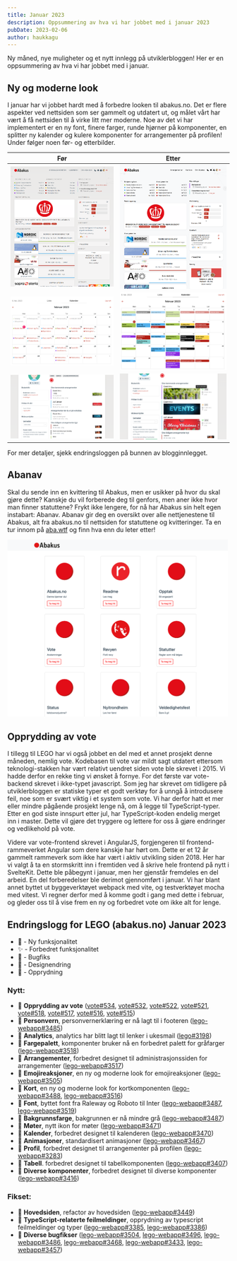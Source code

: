 ```yaml
---
title: Januar 2023
description: Oppsummering av hva vi har jobbet med i januar 2023
pubDate: 2023-02-06
author: haukkagu
---
```


Ny måned, nye muligheter og et nytt innlegg på utviklerbloggen! Her er en oppsummering av hva vi har jobbet med i januar.

## Ny og moderne look

I januar har vi jobbet hardt med å forbedre looken til abakus.no. Det er flere aspekter ved nettsiden som ser gammelt og utdatert ut, og målet vårt har vært å få nettsiden til å virke litt mer moderne. Noe av det vi har implementert er en ny font, finere farger, runde hjørner på komponenter, en splitter ny kalender og kulere komponenter for arrangementer på profilen! Under følger noen før- og etterbilder.

| **Før**                                                  | **Etter**                                              |
| -------------------------------------------------------- | ------------------------------------------------------ |
| ![before1](/images/posts/2023-02-06-overview-before.png) | ![after1](/images/posts/2023-02-06-overview-after.png) |
| ![before2](/images/posts/2023-02-06-calendar-before.png) | ![after2](/images/posts/2023-02-06-calendar-after.png) |
| ![before3](/images/posts/2023-02-06-profile-before.png)  | ![after3](/images/posts/2023-02-06-profile-after.png)  |

For mer detaljer, sjekk endringsloggen på bunnen av blogginnlegget.

## Abanav

Skal du sende inn en kvittering til Abakus, men er usikker på hvor du skal gjøre dette? Kanskje du vil forberede deg til genfors, men aner ikke hvor man finner statuttene? Frykt ikke lengere, for nå har Abakus sin helt egen instabart: Abanav. Abanav gir deg en oversikt over alle nettjenestene til Abakus, alt fra abakus.no til nettsiden for statuttene og kvitteringer. Ta en tur innom på [aba.wtf](https://aba.wtf) og finn hva enn du leter etter!

<img width="500" src="/images/posts/2023-02-06-abanav.png" alt="abanav">

## Opprydding av vote

I tillegg til LEGO har vi også jobbet en del med et annet prosjekt denne måneden, nemlig vote. Kodebasen til vote var mildt sagt utdatert ettersom teknologi-stakken har vært relativt uendret siden vote ble skrevet i 2015. Vi hadde derfor en rekke ting vi ønsket å fornye. For det første var vote-backend skrevet i ikke-typet javascript. Som jeg har skrevet om tidligere på utviklerbloggen er statiske typer et godt verktøy for å unngå å introdusere feil, noe som er svært viktig i et system som vote. Vi har derfor hatt et mer eller mindre pågående prosjekt lenge nå, om å legge til TypeScript-typer. Etter en god siste innspurt etter jul, har TypeScript-koden endelig merget inn i master. Dette vil gjøre det tryggere og lettere for oss å gjøre endringer og vedlikehold på vote.

Videre var vote-frontend skrevet i AngularJS, forgjengeren til frontend-rammeverket Angular som dere kanskje har hørt om. Dette er et 12 år gammelt rammeverk som ikke har vært i aktiv utvikling siden 2018. Her har vi valgt å ta en stormskritt inn i fremtiden ved å skrive hele frontend på nytt i SvelteKit. Dette ble påbegynt i januar, men her gjenstår fremdeles en del arbeid. En del forberedelser ble derimot gjennomført i januar. Vi har blant annet byttet ut byggeverktøyet webpack med vite, og testverktøyet mocha med vitest. Vi regner derfor med å komme godt i gang med dette i februar, og gleder oss til å vise frem en ny og forbedret vote om ikke alt for lenge.

## Endringslogg for LEGO (abakus.no) Januar 2023

- 🚀 - Ny funksjonalitet
- ✨ - Forbedret funksjonalitet
- 🐛 - Bugfiks
- 🎨 - Designendring
- 🧹 - Opprydning

### Nytt:

- 🧹 **Opprydding av vote** ([vote#534](https://github.com/webkom/vote/pull/534), [vote#532](https://github.com/webkom/vote/pull/532), [vote#522](https://github.com/webkom/vote/pull/522), [vote#521](https://github.com/webkom/vote/pull/521), [vote#518](https://github.com/webkom/vote/pull/518), [vote#517](https://github.com/webkom/vote/pull/517), [vote#516](https://github.com/webkom/vote/pull/516), [vote#515](https://github.com/webkom/vote/pull/515))
- 🚀 **Personvern**, personvernerklæring er nå lagt til i footeren ([lego-webapp#3485](https://github.com/webkom/lego-webapp/pull/3485))
- 🚀 **Analytics**, analytics har blitt lagt til lenker i ukesmail ([lego#3198](https://github.com/webkom/lego/pull/3198))
- 🎨 **Fargepalett**, komponenter bruker nå en forbedret palett for gråfarger ([lego-webapp#3518](https://github.com/webkom/lego-webapp/pull/3518))
- 🎨 **Arrangementer**, forbedret designet til administrasjonssiden for arrangementer ([lego-webapp#3517](https://github.com/webkom/lego-webapp/pull/3517))
- 🎨 **Emojireaksjoner**, en ny og moderne look for emojireaksjoner ([lego-webapp#3505](https://github.com/webkom/lego-webapp/pull/3505))
- 🎨 **Kort**, en ny og moderne look for kortkomponenten ([lego-webapp#3488](https://github.com/webkom/lego-webapp/pull/3488), [lego-webapp#3516](https://github.com/webkom/lego-webapp/pull/3516))
- 🎨 **Font**, byttet font fra Raleway og Roboto til Inter ([lego-webapp#3487](https://github.com/webkom/lego-webapp/pull/3487), [lego-webapp#3519](https://github.com/webkom/lego-webapp/pull/3519))
- 🎨 **Bakgrunnsfarge**, bakgrunnen er nå mindre grå ([lego-webapp#3487](https://github.com/webkom/lego-webapp/pull/3487))
- 🎨 **Møter**, nytt ikon for møter ([lego-webapp#3471](https://github.com/webkom/lego-webapp/pull/3471))
- 🎨 **Kalender**, forbedret designet til kalenderen ([lego-webapp#3470](https://github.com/webkom/lego-webapp/pull/3470))
- 🎨 **Animasjoner**, standardisert animasjoner ([lego-webapp#3467](https://github.com/webkom/lego-webapp/pull/3467))
- 🎨 **Profil**, forbedret designet til arrangementer på profilen ([lego-webapp#3283](https://github.com/webkom/lego-webapp/pull/3283))
- 🎨 **Tabell**. forbedret designet til tabellkomponenten ([lego-webapp#3407](https://github.com/webkom/lego-webapp/pull/3407))
- 🎨 **Diverse komponenter**, forbedret designet til diverse komponenter ([lego-webapp#3416](https://github.com/webkom/lego-webapp/pull/3416))

### Fikset:

- 🧹 **Hovedsiden**, refactor av hovedsiden ([lego-webapp#3449](https://github.com/webkom/lego-webapp/pull/3449))
- 🧹 **TypeScript-relaterte feilmeldinger**, opprydning av typescript feilmeldinger og typer ([lego-webapp#3385](https://github.com/webkom/lego-webapp/pull/3385), [lego-webapp#3386](https://github.com/webkom/lego-webapp/pull/3386))
- 🐛 **Diverse bugfikser** ([lego-webapp#3504](https://github.com/webkom/lego-webapp/pull/3504), [lego-webapp#3496](https://github.com/webkom/lego-webapp/pull/3496), [lego-webapp#3486](https://github.com/webkom/lego-webapp/pull/3486), [lego-webapp#3468](https://github.com/webkom/lego-webapp/pull/3468), [lego-webapp#3433](https://github.com/webkom/lego-webapp/pull/3433), [lego-webapp#3457](https://github.com/webkom/lego-webapp/pull/3457))
